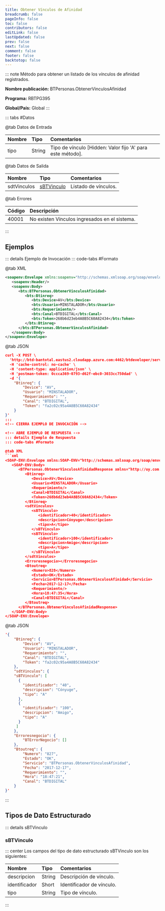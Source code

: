 ```yaml
---
title: Obtener Vínculos de Afinidad
breadcrumb: false
pageInfo: false
toc: false
contributors: false
editLink: false
lastUpdated: false
prev: false
next: false
comment: false
footer: false
backtotop: false
---
```


<!-- ABRE DATOS DEL MÉTODO -->
::: note Método para obtener un listado de los vínculos de afinidad registrados.

**Nombre publicación:** BTPersonas.ObtenerVinculosAfinidad

**Programa:** RBTPG395

**Global/País:** Global
:::
<!-- CIERRA DATOS DEL MÉTODO -->

<!-- ABRE TABLA DE DATOS -->
::: tabs #Datos

@tab Datos de Entrada

Nombre | Tipo | Comentarios
:--------- | :--------- | :---------
tipo | String | Tipo de vínculo [Hidden: Valor fijo 'A' para este método].

@tab Datos de Salida

Nombre | Tipo | Comentarios
:--------- | :----------- | :-----------
sdtVinculos | [sBTVinculo](#sbtvinculo) | Listado de vínculos.

@tab Errores

Código | Descripción
:--------- | :-----------
40001 | No existen Vínculos ingresados en el sistema.
:::
<!-- CIERRA TABLA DE DATOS -->

## **Ejemplos**

<!-- ABRE EJEMPLO DE INVOCACIÓN -->
::: details Ejemplo de Invocación
::: code-tabs #Formato

@tab XML
```xml
<soapenv:Envelope xmlns:soapenv="http://schemas.xmlsoap.org/soap/envelope/" xmlns:bts="http://uy.com.dlya.bantotal/BTSOA/">
   <soapenv:Header/>
   <soapenv:Body>
      <bts:BTPersonas.ObtenerVinculosAfinidad>
         <bts:Btinreq>
            <bts:Device>AV</bts:Device>
            <bts:Usuario>MINSTALADOR</bts:Usuario>
            <bts:Requerimiento/>
            <bts:Canal>BTDIGITAL</bts:Canal>
            <bts:Token>268b6d23eb4A8B5C60A82434</bts:Token>
         </bts:Btinreq>
      </bts:BTPersonas.ObtenerVinculosAfinidad>
   </soapenv:Body>
</soapenv:Envelope>
```

@tab JSON
```json
curl -X POST \
  'http://btd-bantotal.eastus2.cloudapp.azure.com:4462/btdeveloper/servlet/com.dlya.bantotal.odwsbt_BTPersonas_v1?ObtenerVinculosAfinidad=' \
  -H 'cache-control: no-cache' \
  -H 'content-type: application/json' \
  -H 'postman-token: 0ccca369-0793-d62f-ebc0-3033cc750dad' \
  -d '{
	"Btinreq": {
		"Device": "AV",
		"Usuario": "MINSTALADOR",
		"Requerimiento": "",
		"Canal": "BTDIGITAL",
		"Token": "fa2c02c95a4A8B5C60A82434"
	}
}'
:::
<!-- CIERRA EJEMPLO DE INVOCACIÓN -->

<!-- ABRE EJEMPLO DE RESPUESTA -->
::: details Ejemplo de Respuesta
::: code-tabs #Formato

@tab XML
```xml
<SOAP-ENV:Envelope xmlns:SOAP-ENV="http://schemas.xmlsoap.org/soap/envelope/" xmlns:xsd="http://www.w3.org/2001/XMLSchema" xmlns:SOAP-ENC="http://schemas.xmlsoap.org/soap/encoding/" xmlns:xsi="http://www.w3.org/2001/XMLSchema-instance">
   <SOAP-ENV:Body>
      <BTPersonas.ObtenerVinculosAfinidadResponse xmlns="http://uy.com.dlya.bantotal/BTSOA/">
         <Btinreq>
            <Device>AV</Device>
            <Usuario>MINSTALADOR</Usuario>
            <Requerimiento/>
            <Canal>BTDIGITAL</Canal>
            <Token>268b6d23eb4A8B5C60A82434</Token>
         </Btinreq>
         <sdtVinculos>
            <sBTVinculo>
               <identificador>40</identificador>
               <descripcion>Cónyuge</descripcion>
               <tipo>A</tipo>
            </sBTVinculo>
            <sBTVinculo>
               <identificador>100</identificador>
               <descripcion>Amigo</descripcion>
               <tipo>A</tipo>
            </sBTVinculo>
         </sdtVinculos>
         <Erroresnegocio></Erroresnegocio>
         <Btoutreq>
            <Numero>828</Numero>
            <Estado>OK</Estado>
            <Servicio>BTPersonas.ObtenerVinculosAfinidad</Servicio>
            <Fecha>2017-12-17</Fecha>
            <Requerimiento/>
            <Hora>18:47:35</Hora>
            <Canal>BTDIGITAL</Canal>
         </Btoutreq>
      </BTPersonas.ObtenerVinculosAfinidadResponse>
   </SOAP-ENV:Body>
</SOAP-ENV:Envelope>
```

@tab JSON
```json
'{
	"Btinreq": {
		"Device": "AV",
		"Usuario": "MINSTALADOR",
		"Requerimiento": "",
		"Canal": "BTDIGITAL",
		"Token": "fa2c02c95a4A8B5C60A82434"
	},
    "sdtVinculos": {
    "sBTVinculo": [
      {
        "identificador": "40",
        "descripcion": "Cónyuge",
        "tipo": "A"
      },
      {
        "identificador": "100",
        "descripcion": "Amigo",
        "tipo": "A"
      }
     ]
    },
    "Erroresnegocio": {
        "BTErrorNegocio": []
    },
    "Btoutreq": {
        "Numero": "827",
        "Estado": "OK",
        "Servicio": "BTPersonas.ObtenerVinculosAfinidad",
        "Fecha": "2017-12-17",
        "Requerimiento": "",
        "Hora": "18:47:21",
        "Canal": "BTDIGITAL"
    }
}'
```
:::
<!-- CIERRA EJEMPLO DE RESPUESTA -->

## **Tipos de Dato Estructurado**

<!-- ABRE SDT -->
::: details sBTVinculo

### sBTVinculo

::: center
Los campos del tipo de dato estructurado sBTVinculo son los siguientes:

Nombre | Tipo | Comentarios
:--------- | :----------- | :-----------
descripcion | String | Descripción de vínculo.
identificador | Short | Identificador de vínculo.
tipo | String | Tipo de vínculo.
:::
<!-- CIERRA SDT -->